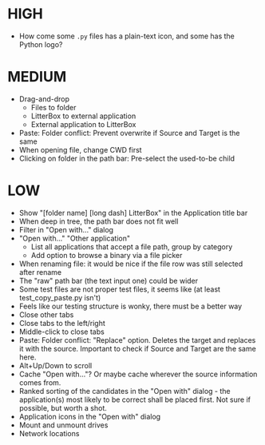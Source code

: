# HIGH

* How come some `.py` files has a plain-text icon, and some has the Python logo?

# MEDIUM

* Drag-and-drop
  * Files to folder
  * LitterBox to external application
  * External application to LitterBox
* Paste: Folder conflict: Prevent overwrite if Source and Target is the same
* When opening file, change CWD first
* Clicking on folder in the path bar: Pre-select the used-to-be child

# LOW

* Show "[folder name] [long dash] LitterBox" in the Application title bar
* When deep in tree, the path bar does not fit well
* Filter in "Open with..." dialog
* "Open with..." "Other application"
  * List all applications that accept a file path, group by category
  * Add option to browse a binary via a file picker
* When renaming file: it would be nice if the file row was still selected after rename
* The "raw" path bar (the text input one) could be wider
* Some test files are not proper test files, it seems like (at least test_copy_paste.py isn't)
* Feels like our testing structure is wonky, there must be a better way
* Close other tabs
* Close tabs to the left/right
* Middle-click to close tabs
* Paste: Folder conflict: "Replace" option. Deletes the target and replaces it with the source. Important to check if Source and Target are the same here.
* Alt+Up/Down to scroll
* Cache "Open with..."? Or maybe cache wherever the source information comes from.
* Ranked sorting of the candidates in the "Open with" dialog - the application(s) most likely to be correct shall be placed first. Not sure if possible, but worth a shot.
* Application icons in the "Open with" dialog
* Mount and unmount drives
* Network locations
